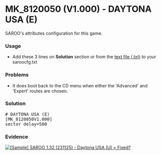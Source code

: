 # MK_8120050 (V1.000) - DAYTONA USA (E)

SAROO's attributes configuration for this game.

### Usage

- Add these 3 lines on **Solution** section or from the [text file (.txt)](./config.txt) to your saroocfg.txt

### Problems

- It does boot back to the CD menu when either the 'Advanced' and 'Expert' routes are chosen.

### Solution

<pre># DAYTONA USA (E)
[MK_8120050V1.000]
sector_delay=500</pre>

### Evidence

[![[Sample] SAROO 1.32 (231125) - Daytona USA (U) = Fixed?](https://img.youtube.com/vi/YZOGw2jjz5k/0.jpg)](https://youtu.be/YZOGw2jjz5k)
